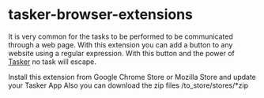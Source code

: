 # tasker-browser-extensions

It is very common for the tasks to be performed to be communicated through a web page.
With this extension you can add a button to any website using a regular expression. 
With this button and the power of [Tasker](https://github.com/atareao/tasker) no task will escape.

Install this extension from Google Chrome Store or Mozilla Store and update your Tasker App
Also you can download the zip files /to_store/stores/*zip